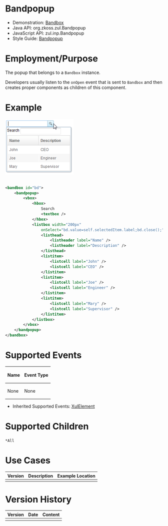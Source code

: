 # Bandpopup

- Demonstration: [Bandbox](http://www.zkoss.org/zkdemo/combobox/customizable_combobox)
- Java API: <javadoc>org.zkoss.zul.Bandpopup</javadoc>
- JavaScript API: <javadoc directory="jsdoc">zul.inp.Bandpopup</javadoc>
- Style Guide: [Bandpopup](ZK_Style_Guide/XUL_Component_Specification/Bandpopup)

# Employment/Purpose

The popup that belongs to a `Bandbox` instance.

Developers usually listen to the `onOpen` event that is sent to
`Bandbox` and then creates proper components as children of this
component.

# Example

![](images/ZKComRef_Bandbox_Example.png)

``` xml
   
<bandbox id="bd">
    <bandpopup>
        <vbox>
            <hbox>
                Search
                <textbox />
            </hbox>
            <listbox width="200px"
                onSelect="bd.value=self.selectedItem.label;bd.close();">
                <listhead>
                    <listheader label="Name" />
                    <listheader label="Description" />
                </listhead>
                <listitem>
                    <listcell label="John" />
                    <listcell label="CEO" />
                </listitem>
                <listitem>
                    <listcell label="Joe" />
                    <listcell label="Engineer" />
                </listitem>
                <listitem>
                    <listcell label="Mary" />
                    <listcell label="Supervisor" />
                </listitem>
            </listbox>
        </vbox>
    </bandpopup>
</bandbox>
```

# Supported Events

<table>
<thead>
<tr class="header">
<th><center>
<p>Name</p>
</center></th>
<th><center>
<p>Event Type</p>
</center></th>
</tr>
</thead>
<tbody>
<tr class="odd">
<td><p>None</p></td>
<td><p>None</p></td>
</tr>
</tbody>
</table>

- Inherited Supported Events: [
  XulElement](ZK_Component_Reference/Base_Components/XulElement#Supported_Events)

# Supported Children

`*All`

# Use Cases

| Version | Description | Example Location |
|---------|-------------|------------------|
|         |             |                  |

# Version History



| Version | Date | Content |
|---------|------|---------|
|         |      |         |


